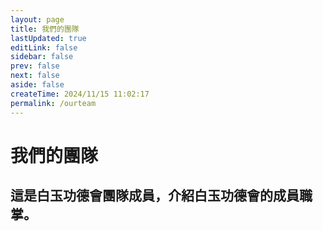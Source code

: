 ```yaml
---
layout: page
title: 我們的團隊
lastUpdated: true
editLink: false
sidebar: false
prev: false
next: false
aside: false
createTime: 2024/11/15 11:02:17
permalink: /ourteam
---
```



# 我們的團隊
## 這是白玉功德會團隊成員，介紹白玉功德會的成員職掌。
